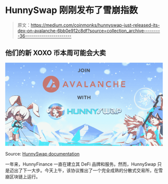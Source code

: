 # HunnySwap 刚刚发布了雪崩指数

> 原文：<https://medium.com/coinmonks/hunnyswap-just-released-its-dex-on-avalanche-6bb0e912c8df?source=collection_archive---------36----------------------->

## 他们的新 XOXO 币本周可能会大卖

![](img/53a07797ec207b8d7e42060feb0e39b2.png)

Source: [HunnySwap documentation](https://docs.hunnyswap.com/)

一年来，HunnyFinance 一直在建立其 DeFi 品牌和服务。然而，HunnySwap 只是迈出了下一大步。今天上午，该协议推出了一个完全成熟的分散式交易所，在雪崩区块链上运行。